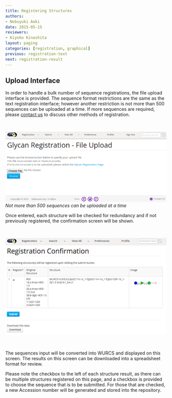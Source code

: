 ```yaml
---
title: Registering Structures
authors:
- Nobuyuki Aoki
date: 2015-05-15
reviewers:
- Kiyoko Kinoshita
layout: paging
categories: [registration, graphical]
previous: registration-text
next: registration-result
---
```


Upload Interface
------------
In order to handle a bulk number of sequence registrations, the file upload interface is provided.  The sequence format restrictions are the same as the text registration interface; however another restriction is not more than 500 sequences can be uploaded at a time.  If more sequences are required, please [contact us](/team) to discuss other methods of registration.

<br>
  
![Glytoucan Text Interface](/images/manual/registration-upload.png)
*Not more than 500 sequences can be uploaded at a time*

Once entered, each structure will be checked for redundancy and if not previously registered, the confirmation screen will be shown.

<br>

![Glytoucan Graphical Interface](/images/manual/registration-result.png)

<br>

The sequences input will be converted into WURCS and displayed on this screen.  The results on this screen can be downloaded into a spreadsheet format for review.

Please note the checkbox to the left of each structure result, as there can be multiple structures registered on this page, and a checkbox is provided to choose the sequence that is to be submitted.  For those that are checked, a new Accession number will be generated and stored into the repository.
